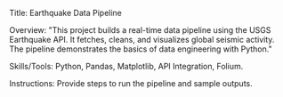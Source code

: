 Title:
  Earthquake Data Pipeline

Overview:
  "This project builds a real-time data pipeline using the USGS Earthquake API. It fetches, cleans, and visualizes global seismic activity. The pipeline demonstrates the basics of data engineering with Python."

Skills/Tools:
  Python, Pandas, Matplotlib, API Integration, Folium.

Instructions:
  Provide steps to run the pipeline and sample outputs.
